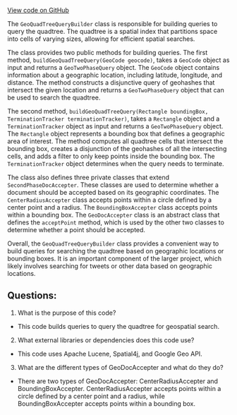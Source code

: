 [View code on GitHub](https://github.com/misbahsy/the-algorithm/src/java/com/twitter/search/earlybird/search/GeoQuadTreeQueryBuilder.java)

The `GeoQuadTreeQueryBuilder` class is responsible for building queries to query the quadtree. The quadtree is a spatial index that partitions space into cells of varying sizes, allowing for efficient spatial searches. 

The class provides two public methods for building queries. The first method, `buildGeoQuadTreeQuery(GeoCode geocode)`, takes a `GeoCode` object as input and returns a `GeoTwoPhaseQuery` object. The `GeoCode` object contains information about a geographic location, including latitude, longitude, and distance. The method constructs a disjunctive query of geohashes that intersect the given location and returns a `GeoTwoPhaseQuery` object that can be used to search the quadtree.

The second method, `buildGeoQuadTreeQuery(Rectangle boundingBox, TerminationTracker terminationTracker)`, takes a `Rectangle` object and a `TerminationTracker` object as input and returns a `GeoTwoPhaseQuery` object. The `Rectangle` object represents a bounding box that defines a geographic area of interest. The method computes all quadtree cells that intersect the bounding box, creates a disjunction of the geohashes of all the intersecting cells, and adds a filter to only keep points inside the bounding box. The `TerminationTracker` object determines when the query needs to terminate.

The class also defines three private classes that extend `SecondPhaseDocAccepter`. These classes are used to determine whether a document should be accepted based on its geographic coordinates. The `CenterRadiusAccepter` class accepts points within a circle defined by a center point and a radius. The `BoundingBoxAccepter` class accepts points within a bounding box. The `GeoDocAccepter` class is an abstract class that defines the `acceptPoint` method, which is used by the other two classes to determine whether a point should be accepted.

Overall, the `GeoQuadTreeQueryBuilder` class provides a convenient way to build queries for searching the quadtree based on geographic locations or bounding boxes. It is an important component of the larger project, which likely involves searching for tweets or other data based on geographic locations.
## Questions: 
 1. What is the purpose of this code?
- This code builds queries to query the quadtree for geospatial search.

2. What external libraries or dependencies does this code use?
- This code uses Apache Lucene, Spatial4j, and Google Geo API.

3. What are the different types of GeoDocAccepter and what do they do?
- There are two types of GeoDocAccepter: CenterRadiusAccepter and BoundingBoxAccepter. CenterRadiusAccepter accepts points within a circle defined by a center point and a radius, while BoundingBoxAccepter accepts points within a bounding box.
